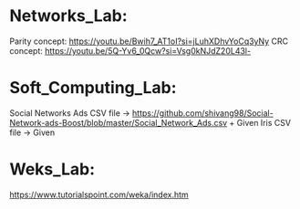 # Networks_Lab:
Parity concept: https://youtu.be/Bwih7_AT1oI?si=jLuhXDhvYoCq3yNy
CRC concept: https://youtu.be/5Q-Yv6_0Qcw?si=Vsg0kNJdZ20L43l-

# Soft_Computing_Lab:
Social Networks Ads CSV file -> https://github.com/shivang98/Social-Network-ads-Boost/blob/master/Social_Network_Ads.csv + Given
Iris CSV file -> Given

# Weks_Lab:
https://www.tutorialspoint.com/weka/index.htm
